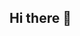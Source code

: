 ## Hi there 👋

<!--
**Venkata-10/Venkata-10** is a ✨ _special_ ✨ repository because its `README.md` (this file) appears on your GitHub profile.

I'm a **Frontend Developer** specializing in **React.js** and modern web technologies. Passionate about building interactive, scalable, and performant user interfaces.

Here are some ideas to get you started:

- 🔭 I’m currently working on ...
- 🌱 I’m currently learning ...
- 👯 I’m looking to collaborate on ...
- 🤔 I’m looking for help with ...
- 💬 Ask me about ...
- 📫 How to reach me: ...
- 😄 Pronouns: ...
- ⚡ Fun fact: ...
-->
